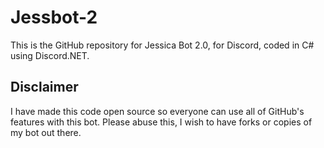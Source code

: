 # Jessbot-2
This is the GitHub repository for Jessica Bot 2.0, for Discord, coded in C# using Discord.NET.

## Disclaimer
I have made this code open source so everyone can use all of GitHub's features with this bot. Please abuse this, I wish to have forks or copies of my bot out there.
